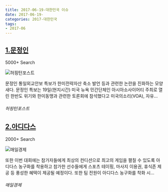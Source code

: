 ```yaml
---
title: 2017-06-19-대한민국 이슈
date: 2017-06-19-
categories: 2017-대한민국
tags: 
- 2017-06
---
```


[1.문정인](http://www.huffingtonpost.kr/2017/06/20/story_n_17215378.html)
--

5000+ Search

![허핑턴포스트](http://t0.gstatic.com/images?q=tbn:ANd9GcS4UzV3wEM36JlQXMu0B9jYdXIjOkYUuAgWZlSM1hknKYqzOsdtdi4WfUOnxKcfb1T6Kl-EHT4n)

문정인 통일외교안보 특보가 한미전략자산 축소 발언 등과 관련한 논란을 진화하는 모양새다. 문정인 특보는 19일(현지시간) 미국 뉴욕 민간단체인 아시아소사이어티 주최로 열린 한반도 위기와 한미동맹과 관련한 토론회에 참석했다고 미국의소리(VOA), 자유...
###### 허핑턴포스트

[2.아디다스](http://sports.mk.co.kr/view.php?&year=2017&no=410427)
--

2000+ Search

![매일경제](http://t2.gstatic.com/images?q=tbn:ANd9GcQYE2Kh21Up_ZhHiiGXAjpNkIvPbG-IBK8tjWKfb4RXCjgHJ4Ed1bouplOsNXLC9uz6y6LbdWPi)

또한 이번 대회에는 참가자들에게 최상의 컨디션으로 최고의 게임을 펼칠 수 있도록 아디다스 농구화를 착용하고 참가한 선수들에게 스포츠 테이핑, 마사지 이용권, 휴식존 제공 등 풍성한 혜택이 제공될 예정이다. 또한 팀 전원이 아디다스 농구화를 착화 시...
###### 매일경제

